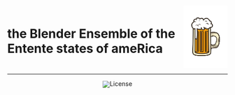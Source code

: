 <!-- markdownlint-disable first-line-h1 -->
<!-- markdownlint-disable html -->
<!-- markdownlint-disable no-duplicate-header -->
<div style="display: flex; align-items: center; gap: 10px;">
  <h1 style="border-bottom: none;>b.e.e.r</h1>
  <h2 style="border-bottom: none;">the Blender Ensemble of the Entente states of ameRica</h2>
  <img src="https://github.com/GoobisMoobis/b.e.e.r./blob/main/beer.png?raw=true" width="20%" alt="Logo" />
</div>
<hr>
<div align="center" style="line-height: 1;">
  <a href="https://github.com/GoobisMoobis/b.e.e.r./blob/main/LICENSE">
  <img alt="License" src="https://img.shields.io/badge/License-GNU%20General%20Public%20License%20v3.0-f5de53?&color=f5de53" style="display: inline-block; vertical-align: middle;"/>
  </a>
</div>
